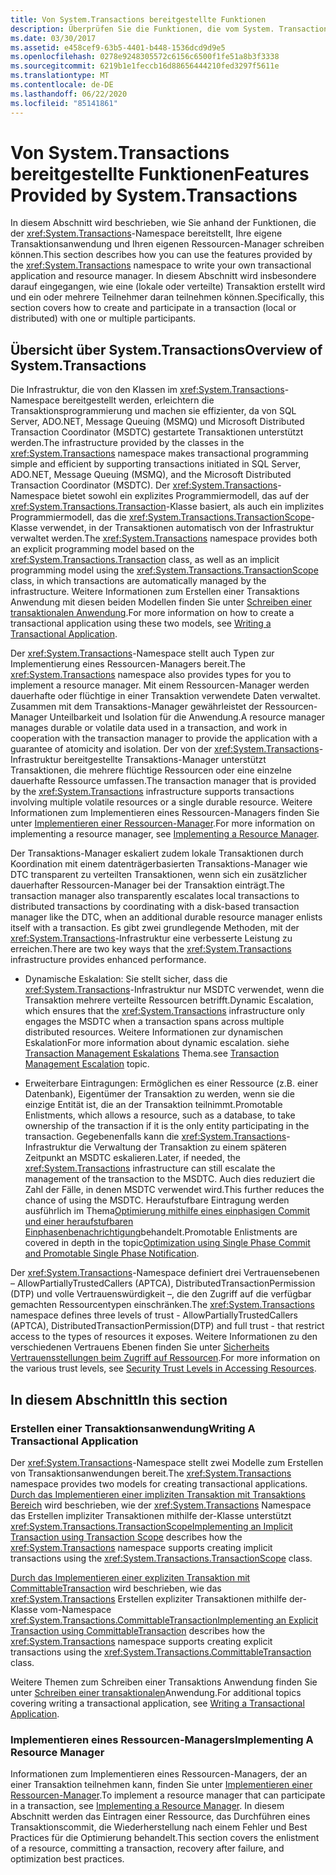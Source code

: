 ```yaml
---
title: Von System.Transactions bereitgestellte Funktionen
description: Überprüfen Sie die Funktionen, die vom System. Transactions-Namespace in .NET bereitgestellt werden, um Ihre eigene Transaktions Anwendung und den Ressourcen-Manager zu schreiben.
ms.date: 03/30/2017
ms.assetid: e458cef9-63b5-4401-b448-1536dcd9d9e5
ms.openlocfilehash: 0278e9248305572c6156c6500f1fe51a8b3f3338
ms.sourcegitcommit: 6219b1e1feccb16d88656444210fed3297f5611e
ms.translationtype: MT
ms.contentlocale: de-DE
ms.lasthandoff: 06/22/2020
ms.locfileid: "85141861"
---
```

# <a name="features-provided-by-systemtransactions"></a><span data-ttu-id="96d5f-103">Von System.Transactions bereitgestellte Funktionen</span><span class="sxs-lookup"><span data-stu-id="96d5f-103">Features Provided by System.Transactions</span></span>
<span data-ttu-id="96d5f-104">In diesem Abschnitt wird beschrieben, wie Sie anhand der Funktionen, die der <xref:System.Transactions>-Namespace bereitstellt, Ihre eigene Transaktionsanwendung und Ihren eigenen Ressourcen-Manager schreiben können.</span><span class="sxs-lookup"><span data-stu-id="96d5f-104">This section describes how you can use the features provided by the <xref:System.Transactions> namespace to write your own transactional application and resource manager.</span></span> <span data-ttu-id="96d5f-105">In diesem Abschnitt wird insbesondere darauf eingegangen, wie eine (lokale oder verteilte) Transaktion erstellt wird und ein oder mehrere Teilnehmer daran teilnehmen können.</span><span class="sxs-lookup"><span data-stu-id="96d5f-105">Specifically, this section covers how to create and participate in a transaction (local or distributed) with one or multiple participants.</span></span>  
  
## <a name="overview-of-systemtransactions"></a><span data-ttu-id="96d5f-106">Übersicht über System.Transactions</span><span class="sxs-lookup"><span data-stu-id="96d5f-106">Overview of System.Transactions</span></span>  
 <span data-ttu-id="96d5f-107">Die Infrastruktur, die von den Klassen im <xref:System.Transactions>-Namespace bereitgestellt werden, erleichtern die Transaktionsprogrammierung und machen sie effizienter, da von SQL Server, ADO.NET, Message Queuing (MSMQ) und Microsoft Distributed Transaction Coordinator (MSDTC) gestartete Transaktionen unterstützt werden.</span><span class="sxs-lookup"><span data-stu-id="96d5f-107">The infrastructure provided by the classes in the <xref:System.Transactions> namespace makes transactional programming simple and efficient by supporting transactions initiated in SQL Server, ADO.NET, Message Queuing (MSMQ), and the Microsoft Distributed Transaction Coordinator (MSDTC).</span></span> <span data-ttu-id="96d5f-108">Der <xref:System.Transactions>-Namespace bietet sowohl ein explizites Programmiermodell, das auf der <xref:System.Transactions.Transaction>-Klasse basiert, als auch ein implizites Programmiermodell, das die <xref:System.Transactions.TransactionScope>-Klasse verwendet, in der Transaktionen automatisch von der Infrastruktur verwaltet werden.</span><span class="sxs-lookup"><span data-stu-id="96d5f-108">The <xref:System.Transactions> namespace provides both an explicit programming model based on the <xref:System.Transactions.Transaction> class, as well as an implicit programming model using the <xref:System.Transactions.TransactionScope> class, in which transactions are automatically managed by the infrastructure.</span></span> <span data-ttu-id="96d5f-109">Weitere Informationen zum Erstellen einer Transaktions Anwendung mit diesen beiden Modellen finden Sie unter [Schreiben einer transaktionalen Anwendung](writing-a-transactional-application.md).</span><span class="sxs-lookup"><span data-stu-id="96d5f-109">For more information on how to create a transactional application using these two models, see [Writing a Transactional Application](writing-a-transactional-application.md).</span></span>  
  
 <span data-ttu-id="96d5f-110">Der <xref:System.Transactions>-Namespace stellt auch Typen zur Implementierung eines Ressourcen-Managers bereit.</span><span class="sxs-lookup"><span data-stu-id="96d5f-110">The <xref:System.Transactions> namespace also provides types for you to implement a resource manager.</span></span> <span data-ttu-id="96d5f-111">Mit einem Ressourcen-Manager werden dauerhafte oder flüchtige in einer Transaktion verwendete Daten verwaltet. Zusammen mit dem Transaktions-Manager gewährleistet der Ressourcen-Manager Unteilbarkeit und Isolation für die Anwendung.</span><span class="sxs-lookup"><span data-stu-id="96d5f-111">A resource manager manages durable or volatile data used in a transaction, and work in cooperation with the transaction manager to provide the application with a guarantee of atomicity and isolation.</span></span> <span data-ttu-id="96d5f-112">Der von der <xref:System.Transactions>-Infrastruktur bereitgestellte Transaktions-Manager unterstützt Transaktionen, die mehrere flüchtige Ressourcen oder eine einzelne dauerhafte Ressource umfassen.</span><span class="sxs-lookup"><span data-stu-id="96d5f-112">The transaction manager that is provided by the <xref:System.Transactions> infrastructure supports transactions involving multiple volatile resources or a single durable resource.</span></span> <span data-ttu-id="96d5f-113">Weitere Informationen zum Implementieren eines Ressourcen-Managers finden Sie unter [Implementieren einer Ressourcen-Manager](implementing-a-resource-manager.md).</span><span class="sxs-lookup"><span data-stu-id="96d5f-113">For more information on implementing a resource manager, see [Implementing a Resource Manager](implementing-a-resource-manager.md).</span></span>  
  
 <span data-ttu-id="96d5f-114">Der Transaktions-Manager eskaliert zudem lokale Transaktionen durch Koordination mit einem datenträgerbasierten Transaktions-Manager wie DTC transparent zu verteilten Transaktionen, wenn sich ein zusätzlicher dauerhafter Ressourcen-Manager bei der Transaktion einträgt.</span><span class="sxs-lookup"><span data-stu-id="96d5f-114">The transaction manager also transparently escalates local transactions to distributed transactions by coordinating with a disk-based transaction manager like the DTC, when an additional durable resource manager enlists itself with a transaction.</span></span> <span data-ttu-id="96d5f-115">Es gibt zwei grundlegende Methoden, mit der <xref:System.Transactions>-Infrastruktur eine verbesserte Leistung zu erreichen.</span><span class="sxs-lookup"><span data-stu-id="96d5f-115">There are two key ways that the <xref:System.Transactions> infrastructure provides enhanced performance.</span></span>  
  
- <span data-ttu-id="96d5f-116">Dynamische Eskalation: Sie stellt sicher, dass die <xref:System.Transactions>-Infrastruktur nur MSDTC verwendet, wenn die Transaktion mehrere verteilte Ressourcen betrifft.</span><span class="sxs-lookup"><span data-stu-id="96d5f-116">Dynamic Escalation, which ensures that the <xref:System.Transactions> infrastructure only engages the MSDTC when a transaction spans across multiple distributed resources.</span></span> <span data-ttu-id="96d5f-117">Weitere Informationen zur dynamischen Eskalation</span><span class="sxs-lookup"><span data-stu-id="96d5f-117">For more information about dynamic escalation.</span></span> <span data-ttu-id="96d5f-118">siehe [Transaction Management Eskalations](transaction-management-escalation.md) Thema.</span><span class="sxs-lookup"><span data-stu-id="96d5f-118">see [Transaction Management Escalation](transaction-management-escalation.md) topic.</span></span>  
  
- <span data-ttu-id="96d5f-119">Erweiterbare Eintragungen: Ermöglichen es einer Ressource (z.B. einer Datenbank), Eigentümer der Transaktion zu werden, wenn sie die einzige Entität ist, die an der Transaktion teilnimmt.</span><span class="sxs-lookup"><span data-stu-id="96d5f-119">Promotable Enlistments, which allows a resource, such as a database, to take ownership of the transaction if it is the only entity participating in the transaction.</span></span> <span data-ttu-id="96d5f-120">Gegebenenfalls kann die <xref:System.Transactions>-Infrastruktur die Verwaltung der Transaktion zu einem späteren Zeitpunkt an MSDTC eskalieren.</span><span class="sxs-lookup"><span data-stu-id="96d5f-120">Later, if needed, the <xref:System.Transactions> infrastructure can still escalate the management of the transaction to the MSDTC.</span></span> <span data-ttu-id="96d5f-121">Auch dies reduziert die Zahl der Fälle, in denen MSDTC verwendet wird.</span><span class="sxs-lookup"><span data-stu-id="96d5f-121">This further reduces the chance of using the MSDTC.</span></span> <span data-ttu-id="96d5f-122">Heraufstufbare Eintragung werden ausführlich im Thema[Optimierung mithilfe eines einphasigen Commit und einer heraufstufbaren Einphasenbenachrichtigung](optimization-spc-and-promotable-spn.md)behandelt.</span><span class="sxs-lookup"><span data-stu-id="96d5f-122">Promotable Enlistments are covered in depth in the topic[Optimization using Single Phase Commit and Promotable Single Phase Notification](optimization-spc-and-promotable-spn.md).</span></span>  
  
 <span data-ttu-id="96d5f-123">Der <xref:System.Transactions>-Namespace definiert drei Vertrauensebenen – AllowPartiallyTrustedCallers (APTCA), DistributedTransactionPermission (DTP) und volle Vertrauenswürdigkeit –, die den Zugriff auf die verfügbar gemachten Ressourcentypen einschränken.</span><span class="sxs-lookup"><span data-stu-id="96d5f-123">The <xref:System.Transactions> namespace defines three levels of trust - AllowPartiallyTrustedCallers (APTCA), DistributedTransactionPermission(DTP) and full trust - that restrict access to the types of resources it exposes.</span></span> <span data-ttu-id="96d5f-124">Weitere Informationen zu den verschiedenen Vertrauens Ebenen finden Sie unter [Sicherheits Vertrauensstellungen beim Zugriff auf Ressourcen](security-trust-levels-in-accessing-resources.md).</span><span class="sxs-lookup"><span data-stu-id="96d5f-124">For more information on the various trust levels, see [Security Trust Levels in Accessing Resources](security-trust-levels-in-accessing-resources.md).</span></span>  
  
## <a name="in-this-section"></a><span data-ttu-id="96d5f-125">In diesem Abschnitt</span><span class="sxs-lookup"><span data-stu-id="96d5f-125">In this section</span></span>  
  
### <a name="writing-a-transactional-application"></a><span data-ttu-id="96d5f-126">Erstellen einer Transaktionsanwendung</span><span class="sxs-lookup"><span data-stu-id="96d5f-126">Writing A Transactional Application</span></span>  
 <span data-ttu-id="96d5f-127">Der <xref:System.Transactions>-Namespace stellt zwei Modelle zum Erstellen von Transaktionsanwendungen bereit.</span><span class="sxs-lookup"><span data-stu-id="96d5f-127">The <xref:System.Transactions> namespace provides two models for creating transactional applications.</span></span> <span data-ttu-id="96d5f-128">[Durch das Implementieren einer impliziten Transaktion mit Transaktions Bereich](implementing-an-implicit-transaction-using-transaction-scope.md) wird beschrieben, wie der <xref:System.Transactions> Namespace das Erstellen impliziter Transaktionen mithilfe der-Klasse unterstützt <xref:System.Transactions.TransactionScope></span><span class="sxs-lookup"><span data-stu-id="96d5f-128">[Implementing an Implicit Transaction using Transaction Scope](implementing-an-implicit-transaction-using-transaction-scope.md) describes how the <xref:System.Transactions> namespace supports creating implicit transactions using the <xref:System.Transactions.TransactionScope> class.</span></span>  
  
 <span data-ttu-id="96d5f-129">[Durch das Implementieren einer expliziten Transaktion mit CommittableTransaction](implementing-an-explicit-transaction-using-committabletransaction.md) wird beschrieben, wie das <xref:System.Transactions> Erstellen expliziter Transaktionen mithilfe der-Klasse vom-Namespace <xref:System.Transactions.CommittableTransaction></span><span class="sxs-lookup"><span data-stu-id="96d5f-129">[Implementing an Explicit Transaction using CommittableTransaction](implementing-an-explicit-transaction-using-committabletransaction.md) describes how the <xref:System.Transactions> namespace supports creating explicit transactions using the <xref:System.Transactions.CommittableTransaction> class.</span></span>  
  
 <span data-ttu-id="96d5f-130">Weitere Themen zum Schreiben einer Transaktions Anwendung finden Sie unter [Schreiben einer transaktionalen](writing-a-transactional-application.md)Anwendung.</span><span class="sxs-lookup"><span data-stu-id="96d5f-130">For additional topics covering writing a transactional application, see [Writing a Transactional Application](writing-a-transactional-application.md).</span></span>  
  
### <a name="implementing-a-resource-manager"></a><span data-ttu-id="96d5f-131">Implementieren eines Ressourcen-Managers</span><span class="sxs-lookup"><span data-stu-id="96d5f-131">Implementing A Resource Manager</span></span>  
 <span data-ttu-id="96d5f-132">Informationen zum Implementieren eines Ressourcen-Managers, der an einer Transaktion teilnehmen kann, finden Sie unter [Implementieren einer Ressourcen-Manager](implementing-a-resource-manager.md).</span><span class="sxs-lookup"><span data-stu-id="96d5f-132">To implement a resource manager that can participate in a transaction, see [Implementing a Resource Manager](implementing-a-resource-manager.md).</span></span> <span data-ttu-id="96d5f-133">In diesem Abschnitt werden das Eintragen einer Ressource, das Durchführen eines Transaktionscommit, die Wiederherstellung nach einem Fehler und Best Practices für die Optimierung behandelt.</span><span class="sxs-lookup"><span data-stu-id="96d5f-133">This section covers the enlistment of a resource, committing a transaction, recovery after failure, and optimization best practices.</span></span>
